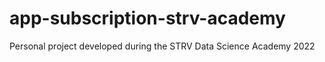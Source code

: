 # app-subscription-strv-academy
Personal project developed during the STRV Data Science Academy 2022

